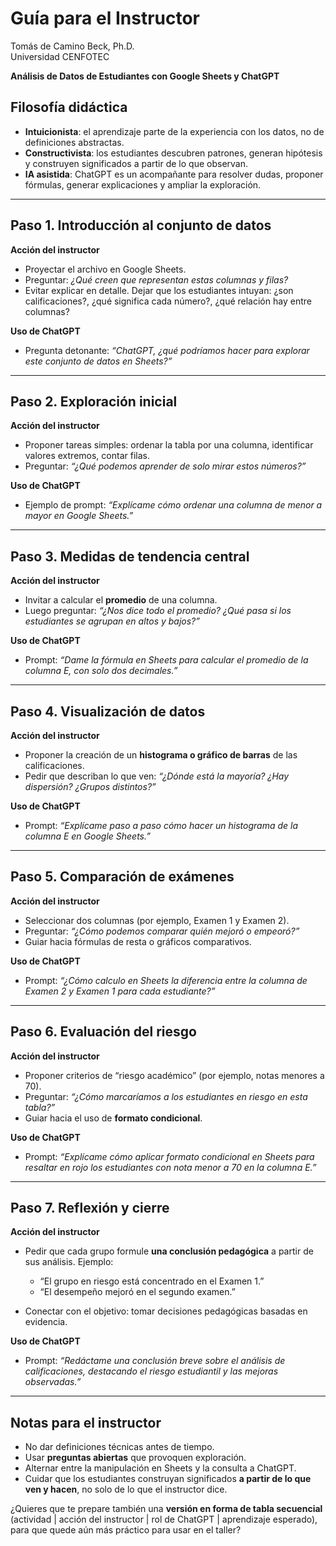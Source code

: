# Guía para el Instructor

Tomás de Camino Beck, Ph.D.  
Universidad CENFOTEC

**Análisis de Datos de Estudiantes con Google Sheets y ChatGPT**

## Filosofía didáctica

* **Intuicionista**: el aprendizaje parte de la experiencia con los datos, no de definiciones abstractas.
* **Constructivista**: los estudiantes descubren patrones, generan hipótesis y construyen significados a partir de lo que observan.
* **IA asistida**: ChatGPT es un acompañante para resolver dudas, proponer fórmulas, generar explicaciones y ampliar la exploración.

---

## Paso 1. Introducción al conjunto de datos

**Acción del instructor**

* Proyectar el archivo en Google Sheets.
* Preguntar: *¿Qué creen que representan estas columnas y filas?*
* Evitar explicar en detalle. Dejar que los estudiantes intuyan: ¿son calificaciones?, ¿qué significa cada número?, ¿qué relación hay entre columnas?

**Uso de ChatGPT**

* Pregunta detonante: *“ChatGPT, ¿qué podríamos hacer para explorar este conjunto de datos en Sheets?”*

---

## Paso 2. Exploración inicial

**Acción del instructor**

* Proponer tareas simples: ordenar la tabla por una columna, identificar valores extremos, contar filas.
* Preguntar: *“¿Qué podemos aprender de solo mirar estos números?”*

**Uso de ChatGPT**

* Ejemplo de prompt: *“Explícame cómo ordenar una columna de menor a mayor en Google Sheets.”*

---

## Paso 3. Medidas de tendencia central

**Acción del instructor**

* Invitar a calcular el **promedio** de una columna.
* Luego preguntar: *“¿Nos dice todo el promedio? ¿Qué pasa si los estudiantes se agrupan en altos y bajos?”*

**Uso de ChatGPT**

* Prompt: *“Dame la fórmula en Sheets para calcular el promedio de la columna E, con solo dos decimales.”*

---

## Paso 4. Visualización de datos

**Acción del instructor**

* Proponer la creación de un **histograma o gráfico de barras** de las calificaciones.
* Pedir que describan lo que ven: *“¿Dónde está la mayoría? ¿Hay dispersión? ¿Grupos distintos?”*

**Uso de ChatGPT**

* Prompt: *“Explícame paso a paso cómo hacer un histograma de la columna E en Google Sheets.”*

---

## Paso 5. Comparación de exámenes

**Acción del instructor**

* Seleccionar dos columnas (por ejemplo, Examen 1 y Examen 2).
* Preguntar: *“¿Cómo podemos comparar quién mejoró o empeoró?”*
* Guiar hacia fórmulas de resta o gráficos comparativos.

**Uso de ChatGPT**

* Prompt: *“¿Cómo calculo en Sheets la diferencia entre la columna de Examen 2 y Examen 1 para cada estudiante?”*

---

## Paso 6. Evaluación del riesgo

**Acción del instructor**

* Proponer criterios de “riesgo académico” (por ejemplo, notas menores a 70).
* Preguntar: *“¿Cómo marcaríamos a los estudiantes en riesgo en esta tabla?”*
* Guiar hacia el uso de **formato condicional**.

**Uso de ChatGPT**

* Prompt: *“Explícame cómo aplicar formato condicional en Sheets para resaltar en rojo los estudiantes con nota menor a 70 en la columna E.”*

---

## Paso 7. Reflexión y cierre

**Acción del instructor**

* Pedir que cada grupo formule **una conclusión pedagógica** a partir de sus análisis. Ejemplo:

  * “El grupo en riesgo está concentrado en el Examen 1.”
  * “El desempeño mejoró en el segundo examen.”
* Conectar con el objetivo: tomar decisiones pedagógicas basadas en evidencia.

**Uso de ChatGPT**

* Prompt: *“Redáctame una conclusión breve sobre el análisis de calificaciones, destacando el riesgo estudiantil y las mejoras observadas.”*

---

## Notas para el instructor

* No dar definiciones técnicas antes de tiempo.
* Usar **preguntas abiertas** que provoquen exploración.
* Alternar entre la manipulación en Sheets y la consulta a ChatGPT.
* Cuidar que los estudiantes construyan significados **a partir de lo que ven y hacen**, no solo de lo que el instructor dice.

¿Quieres que te prepare también una **versión en forma de tabla secuencial** (actividad | acción del instructor | rol de ChatGPT | aprendizaje esperado), para que quede aún más práctico para usar en el taller?
